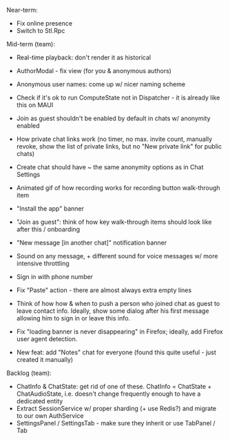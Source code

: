 Near-term:
- Fix online presence
- Switch to Stl.Rpc

Mid-term (team):
- Real-time playback: don't render it as historical
- AuthorModal - fix view (for you & anonymous authors)
- Anonymous user names: come up w/ nicer naming scheme
- Check if it's ok to run ComputeState not in Dispatcher - it is already like this on MAUI

- Join as guest shouldn't be enabled by default in chats w/ anonymity enabled
- How private chat links work (no timer, no max. invite count, manually revoke, show the list of private links, but no "New private link" for public chats)
- Create chat should have ~ the same anonymity options as in Chat Settings
- Animated gif of how recording works for recording button walk-through item
- "Install the app" banner
- "Join as guest": think of how key walk-through items should look like after this / onboarding
- "New message [in another chat]" notification banner
- Sound on any message, + different sound for voice messages w/ more intensive throttling
- Sign in with phone number
- Fix "Paste" action - there are almost always extra empty lines
- Think of how how & when to push a person who joined chat as guest to leave contact info. Ideally, show some dialog after his first message allowing him to sign in or leave this info.
- Fix "loading banner is never disappearing" in Firefox; ideally, add Firefox user agent detection.
- New feat: add "Notes" chat for everyone (found this quite useful - just created it manually)

Backlog (team):
- ChatInfo & ChatState: get rid of one of these. ChatInfo = ChatState + ChatAudioState, i.e. doesn't change frequently enough to have a dedicated entity
- Extract SessionService w/ proper sharding (+ use Redis?) and migrate to our own AuthService
- SettingsPanel / SettingsTab - make sure they inherit or use TabPanel / Tab
